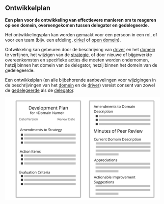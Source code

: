 ## Ontwikkelplan

**Een plan voor de ontwikkeling van effectievere manieren om te reageren op een domein, overeengekomen tussen delegator en gedelegeerde.**

Het ontwikkelingsplan kan worden gemaakt voor een persoon in een rol, of voor een team (bijv. een afdeling, [cirkel](section:circle) of [open domein](section:open-domain)).

Ontwikkeling kan gebeuren door de beschrijving van [driver](section:organizational-driver) en het [domein](glossary:domain) te verfijnen, het wijzigen van de [strategie](glossary:strategy), of door nieuwe of bijgewerkte overeenkomsten en specifieke acties die moeten worden ondernomen, hetzij binnen het domein van de delegator, hetzij binnen het domein van de gedelegeerde.

Een ontwikkelplan (en alle bijbehorende aanbevelingen voor wijzigingen in de beschrijvingen van het [domein](glossary:domain) en de [driver](glossary:organizational-driver)) vereist consent van zowel de [gedelegeerde](glossary:delegatee) als de [delegator](glossary:delegator).

![Een format voor ontwikkelplannen](img/templates/development-plan-template.png)